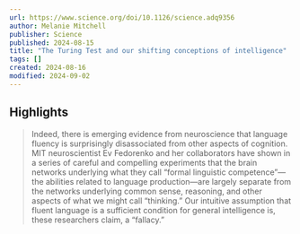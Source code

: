 ```yaml
---
url: https://www.science.org/doi/10.1126/science.adq9356
author: Melanie Mitchell
publisher: Science
published: 2024-08-15
title: "The Turing Test and our shifting conceptions of intelligence"
tags: []
created: 2024-08-16
modified: 2024-09-02
---
```


## Highlights

> Indeed, there is emerging evidence from neuroscience that language fluency is surprisingly disassociated from other aspects of cognition. MIT neuroscientist Ev Fedorenko and her collaborators have shown in a series of careful and compelling experiments that the brain networks underlying what they call “formal linguistic competence”—the abilities related to language production—are largely separate from the networks underlying common sense, reasoning, and other aspects of what we might call “thinking.” Our intuitive assumption that fluent language is a sufficient condition for general intelligence is, these researchers claim, a “fallacy.”

